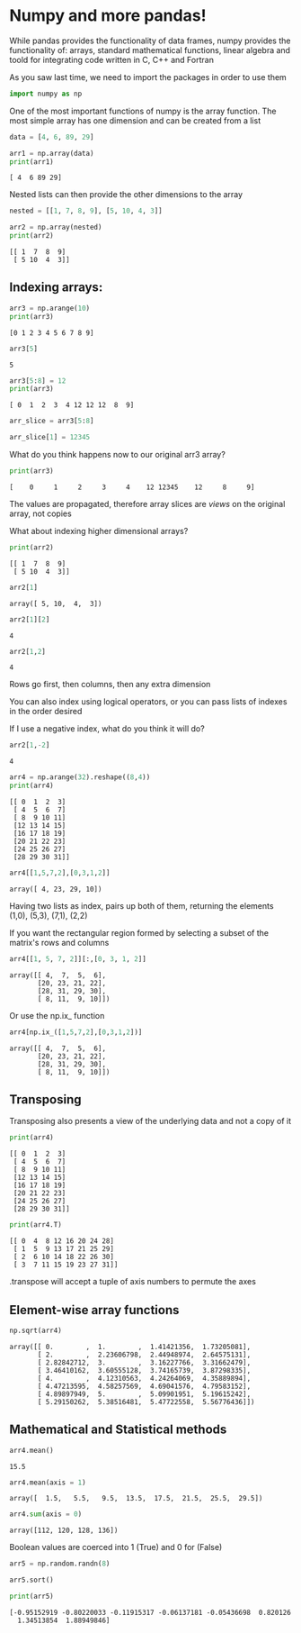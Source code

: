 
# Numpy and more pandas!

While pandas provides the functionality of data frames, numpy provides the functionality of: arrays, standard mathematical functions, linear algebra and toold for integrating code written in C, C++ and Fortran

As you saw last time, we need to import the packages in order to use them


```python
import numpy as np

```

One of the most important functions of numpy is the array function. The most simple array has one dimension and can be created from a list


```python
data = [4, 6, 89, 29]
```


```python
arr1 = np.array(data)
print(arr1)
```

    [ 4  6 89 29]


Nested lists can then provide the other dimensions to the array


```python
nested = [[1, 7, 8, 9], [5, 10, 4, 3]]
```


```python
arr2 = np.array(nested)
print(arr2)
```

    [[ 1  7  8  9]
     [ 5 10  4  3]]


## Indexing arrays:


```python
arr3 = np.arange(10)
print(arr3)
```

    [0 1 2 3 4 5 6 7 8 9]



```python
arr3[5]
```




    5




```python
arr3[5:8] = 12
print(arr3)
```

    [ 0  1  2  3  4 12 12 12  8  9]



```python
arr_slice = arr3[5:8]
```


```python
arr_slice[1] = 12345
```

What do you think happens now to our original arr3 array?


```python
print(arr3)
```

    [    0     1     2     3     4    12 12345    12     8     9]


The values are propagated, therefore array slices are *views* on the original array, not copies

What about indexing higher dimensional arrays?


```python
print(arr2)
```

    [[ 1  7  8  9]
     [ 5 10  4  3]]



```python
arr2[1]
```




    array([ 5, 10,  4,  3])




```python
arr2[1][2]
```




    4




```python
arr2[1,2]
```




    4



Rows go first, then columns, then any extra dimension


You can also index using logical operators, or you can pass lists of indexes in the order desired

If I use a negative index, what do you think it will do?


```python
arr2[1,-2]
```




    4




```python
arr4 = np.arange(32).reshape((8,4))
print(arr4)
```

    [[ 0  1  2  3]
     [ 4  5  6  7]
     [ 8  9 10 11]
     [12 13 14 15]
     [16 17 18 19]
     [20 21 22 23]
     [24 25 26 27]
     [28 29 30 31]]



```python
arr4[[1,5,7,2],[0,3,1,2]]
```




    array([ 4, 23, 29, 10])



Having two lists as index, pairs up both of them, returning the elements (1,0), (5,3), (7,1), (2,2)

If you want the rectangular region formed by selecting a subset of the matrix's rows and columns


```python
arr4[[1, 5, 7, 2]][:,[0, 3, 1, 2]]
```




    array([[ 4,  7,  5,  6],
           [20, 23, 21, 22],
           [28, 31, 29, 30],
           [ 8, 11,  9, 10]])


Or use the np.ix_ function

```python
arr4[np.ix_([1,5,7,2],[0,3,1,2])]
```




    array([[ 4,  7,  5,  6],
           [20, 23, 21, 22],
           [28, 31, 29, 30],
           [ 8, 11,  9, 10]])



## Transposing 

Transposing also presents a view of the underlying data and not a copy of it


```python
print(arr4) 
```

    [[ 0  1  2  3]
     [ 4  5  6  7]
     [ 8  9 10 11]
     [12 13 14 15]
     [16 17 18 19]
     [20 21 22 23]
     [24 25 26 27]
     [28 29 30 31]]



```python
print(arr4.T)
```

    [[ 0  4  8 12 16 20 24 28]
     [ 1  5  9 13 17 21 25 29]
     [ 2  6 10 14 18 22 26 30]
     [ 3  7 11 15 19 23 27 31]]


.transpose will accept a tuple of axis numbers to permute the axes

## Element-wise array functions


```python
np.sqrt(arr4)
```




    array([[ 0.        ,  1.        ,  1.41421356,  1.73205081],
           [ 2.        ,  2.23606798,  2.44948974,  2.64575131],
           [ 2.82842712,  3.        ,  3.16227766,  3.31662479],
           [ 3.46410162,  3.60555128,  3.74165739,  3.87298335],
           [ 4.        ,  4.12310563,  4.24264069,  4.35889894],
           [ 4.47213595,  4.58257569,  4.69041576,  4.79583152],
           [ 4.89897949,  5.        ,  5.09901951,  5.19615242],
           [ 5.29150262,  5.38516481,  5.47722558,  5.56776436]])



## Mathematical and Statistical methods


```python
arr4.mean()
```




    15.5




```python
arr4.mean(axis = 1)
```




    array([  1.5,   5.5,   9.5,  13.5,  17.5,  21.5,  25.5,  29.5])




```python
arr4.sum(axis = 0)
```




    array([112, 120, 128, 136])



Boolean values are coerced into 1 (True) and 0 for (False)


```python
arr5 = np.random.randn(8)
```


```python
arr5.sort()
```


```python
print(arr5)
```

    [-0.95152919 -0.80220033 -0.11915317 -0.06137181 -0.05436698  0.820126
      1.34513854  1.88949846]



```python

```
